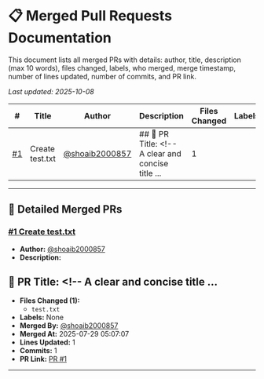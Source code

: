 # 📋 Merged Pull Requests Documentation

This document lists all merged PRs with details: author, title, description (max 10 words), files changed, labels, who merged, merge timestamp, number of lines updated, number of commits, and PR link.

*Last updated: 2025-10-08*

| # | Title | Author | Description | Files Changed | Labels | Merged By | Merged At | Lines Updated | Commits | PR Link |
|---|-------|--------|-------------|--------------|--------|-----------|-----------|--------------|---------|---------|
| [#1](https://github.com/shoaib2000857/Nitra-Mitra-gssoc/pull/1) | Create test.txt | [@shoaib2000857](https://github.com/shoaib2000857) | ## 🔖 PR Title: <!-- A clear and concise title ... | 1 |  | [@shoaib2000857](https://github.com/shoaib2000857) | 2025-07-29 | 1 | 1 | [PR Link](https://github.com/shoaib2000857/Nitra-Mitra-gssoc/pull/1) |

---

## 📝 Detailed Merged PRs

### [#1 Create test.txt](https://github.com/shoaib2000857/Nitra-Mitra-gssoc/pull/1)

- **Author:** [@shoaib2000857](https://github.com/shoaib2000857)
- **Description:**  
## 🔖 PR Title: <!-- A clear and concise title ...
- **Files Changed (1):**
    - `test.txt`
- **Labels:** None
- **Merged By:** [@shoaib2000857](https://github.com/shoaib2000857)
- **Merged At:** 2025-07-29 05:07:07
- **Lines Updated:** 1
- **Commits:** 1
- **PR Link:** [PR #1](https://github.com/shoaib2000857/Nitra-Mitra-gssoc/pull/1)

---
